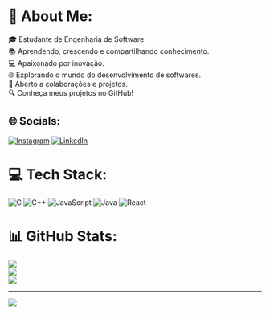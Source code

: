 # 💫 About Me:
🎓 Estudante de Engenharia de Software <br>📚 Aprendendo, crescendo e compartilhando conhecimento.<br>💻 Apaixonado por inovação.<br>🌐 Explorando o mundo do desenvolvimento de softwares.<br>🤝 Aberto a colaborações e projetos.<br>🔍 Conheça meus projetos no GitHub! 


## 🌐 Socials:
[![Instagram](https://img.shields.io/badge/Instagram-%23E4405F.svg?logo=Instagram&logoColor=white)](https://www.instagram.com/emanuel_alemos/?igshid=NGExMmI2YTkyZg%3D%3D) [![LinkedIn](https://img.shields.io/badge/LinkedIn-%230077B5.svg?logo=linkedin&logoColor=white)](https://www.linkedin.com/in/emanuel-araújo-lemos) 

# 💻 Tech Stack:
![C](https://img.shields.io/badge/c-%2300599C.svg?style=flat&logo=c&logoColor=white) ![C++](https://img.shields.io/badge/c++-%2300599C.svg?style=flat&logo=c%2B%2B&logoColor=white) ![JavaScript](https://img.shields.io/badge/javascript-%23323330.svg?style=flat&logo=javascript&logoColor=%23F7DF1E) ![Java](https://img.shields.io/badge/java-%23ED8B00.svg?style=flat&logo=java&logoColor=white) ![React](https://img.shields.io/badge/react-%2320232a.svg?style=flat&logo=react&logoColor=%2361DAFB)
# 📊 GitHub Stats:
![](https://github-readme-stats.vercel.app/api?username=EmanuelALemos&theme=react&hide_border=false&include_all_commits=false&count_private=false)<br/>
![](https://github-readme-streak-stats.herokuapp.com/?user=EmanuelALemos&theme=react&hide_border=false)<br/>
![](https://github-readme-stats.vercel.app/api/top-langs/?username=EmanuelALemos&theme=react&hide_border=false&include_all_commits=false&count_private=false&layout=compact)

---
[![](https://visitcount.itsvg.in/api?id=EmanuelALemos&icon=0&color=0)](https://visitcount.itsvg.in)

<!-- Proudly created with GPRM ( https://gprm.itsvg.in ) -->
